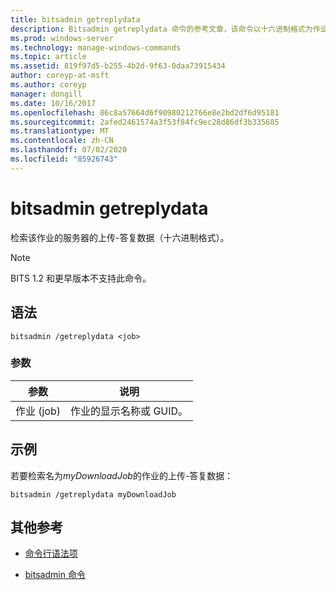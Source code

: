 ```yaml
---
title: bitsadmin getreplydata
description: Bitsadmin getreplydata 命令的参考文章，该命令以十六进制格式为作业检索服务器的上载答复数据。
ms.prod: windows-server
ms.technology: manage-windows-commands
ms.topic: article
ms.assetid: 819f97d5-b255-4b2d-9f63-0daa73915434
author: coreyp-at-msft
ms.author: coreyp
manager: dongill
ms.date: 10/16/2017
ms.openlocfilehash: 86c8a57664d6f90980212766e8e2bd2df6d95181
ms.sourcegitcommit: 2afed2461574a3f53f84fc9ec28d86df3b335685
ms.translationtype: MT
ms.contentlocale: zh-CN
ms.lasthandoff: 07/02/2020
ms.locfileid: "85926743"
---
```

# <a name="bitsadmin-getreplydata"></a>bitsadmin getreplydata

检索该作业的服务器的上传-答复数据（十六进制格式）。

> [!NOTE]
> BITS 1.2 和更早版本不支持此命令。

## <a name="syntax"></a>语法

```
bitsadmin /getreplydata <job>
```

### <a name="parameters"></a>参数

| 参数 | 说明 |
| -------------- | -------------- |
| 作业 (job) | 作业的显示名称或 GUID。 |

## <a name="examples"></a>示例

若要检索名为*myDownloadJob*的作业的上传-答复数据：

```
bitsadmin /getreplydata myDownloadJob
```

## <a name="additional-references"></a>其他参考

- [命令行语法项](command-line-syntax-key.md)

- [bitsadmin 命令](bitsadmin.md)
